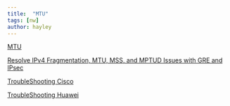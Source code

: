 ```yaml
---
title:  "MTU"
tags: [nw]
author: hayley
---
```


[MTU](https://ko.wikipedia.org/wiki/%EC%B5%9C%EB%8C%80_%EC%A0%84%EC%86%A1_%EB%8B%A8%EC%9C%84)

[Resolve IPv4 Fragmentation, MTU, MSS, and MPTUD Issues with GRE and IPsec](https://www.cisco.com/c/en/us/support/docs/ip/generic-routing-encapsulation-gre/25885-pmtud-ipfrag.html)

[TroubleShooting Cisco](https://networklessons.com/cisco/ccie-routing-switching/pppoe-mtu-troubleshooting-cisco-ios)

[TroubleShooting Huawei](https://support.huawei.com/enterprise/en/doc/EDOC1000177634/5bcf39b0/mtu-troubleshooting)

